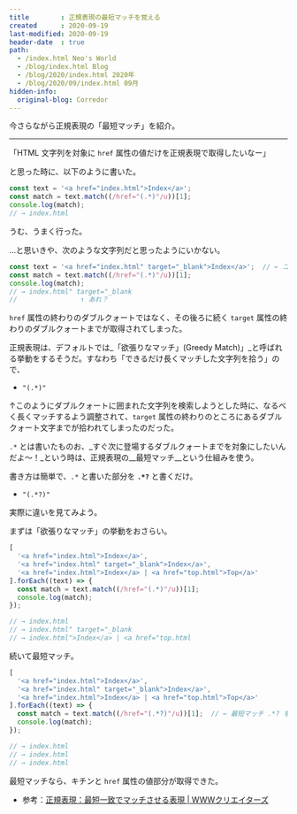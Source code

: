 ```yaml
---
title        : 正規表現の最短マッチを覚える
created      : 2020-09-19
last-modified: 2020-09-19
header-date  : true
path:
  - /index.html Neo's World
  - /blog/index.html Blog
  - /blog/2020/index.html 2020年
  - /blog/2020/09/index.html 09月
hidden-info:
  original-blog: Corredor
---
```


今さらながら正規表現の「最短マッチ」を紹介。

---

「HTML 文字列を対象に `href` 属性の値だけを正規表現で取得したいなー」

と思った時に、以下のように書いた。

```javascript
const text = '<a href="index.html">Index</a>';
const match = text.match((/href="(.*)"/u))[1];
console.log(match);
// → index.html
```

うむ、うまく行った。

…と思いきや、次のような文字列だと思ったようにいかない。

```javascript
const text = '<a href="index.html" target="_blank">Index</a>';  // ← ココが違う
const match = text.match((/href="(.*)"/u))[1];
console.log(match);
// → index.html" target="_blank
//                ↑ あれ？
```

`href` 属性の終わりのダブルクォートではなく、その後ろに続く `target` 属性の終わりのダブルクォートまでが取得されてしまった。

正規表現は、デフォルトでは_「欲張りなマッチ」(Greedy Match)」_と呼ばれる挙動をするそうだ。すなわち「できるだけ長くマッチした文字列を拾う」ので、

- `"(.*)"`

↑このようにダブルクォートに囲まれた文字列を検索しようとした時に、なるべく長くマッチするよう調整されて、`target` 属性の終わりのところにあるダブルクォート文字までが拾われてしまったのだった。

`.*` とは書いたものお、_すぐ次に登場するダブルクォートまでを対象にしたいんだよ〜！_という時は、正規表現の__最短マッチ__という仕組みを使う。

書き方は簡単で、_`.*`_ と書いた部分を __`.*?`__ と書くだけ。

- `"(.*?)"`

実際に違いを見てみよう。

まずは「欲張りなマッチ」の挙動をおさらい。

```javascript
[
  '<a href="index.html">Index</a>',
  '<a href="index.html" target="_blank">Index</a>',
  '<a href="index.html">Index</a> | <a href="top.html">Top</a>'
].forEach((text) => {
  const match = text.match((/href="(.*)"/u))[1];
  console.log(match);
});

// → index.html
// → index.html" target="_blank
// → index.html">Index</a> | <a href="top.html
```

続いて最短マッチ。

```javascript
[
  '<a href="index.html">Index</a>',
  '<a href="index.html" target="_blank">Index</a>',
  '<a href="index.html">Index</a> | <a href="top.html">Top</a>'
].forEach((text) => {
  const match = text.match((/href="(.*?)"/u))[1];  // ← 最短マッチ .*? を利用
  console.log(match);
});

// → index.html
// → index.html
// → index.html
```

最短マッチなら、キチンと `href` 属性の値部分が取得できた。

- 参考：[正規表現：最短一致でマッチさせる表現 | WWWクリエイターズ](http://www-creators.com/archives/1804)
